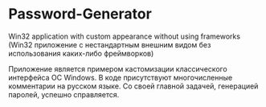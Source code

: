 # Password-Generator
Win32 application with custom appearance without using frameworks 
(Win32 приложение с нестандартным внешним видом без использования каких-либо фреймворков)

Приложение является примером кастомизации классического интерфейса ОС Windows.
В коде присутствуют многочисленные комментарии на русском языке.
Со своей главной задачей, генерацией паролей, успешно справляется.
